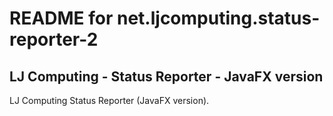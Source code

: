 README for net.ljcomputing.status-reporter-2
============================================

LJ Computing - Status Reporter - JavaFX version
-----------------------------------------------

LJ Computing Status Reporter (JavaFX version).
